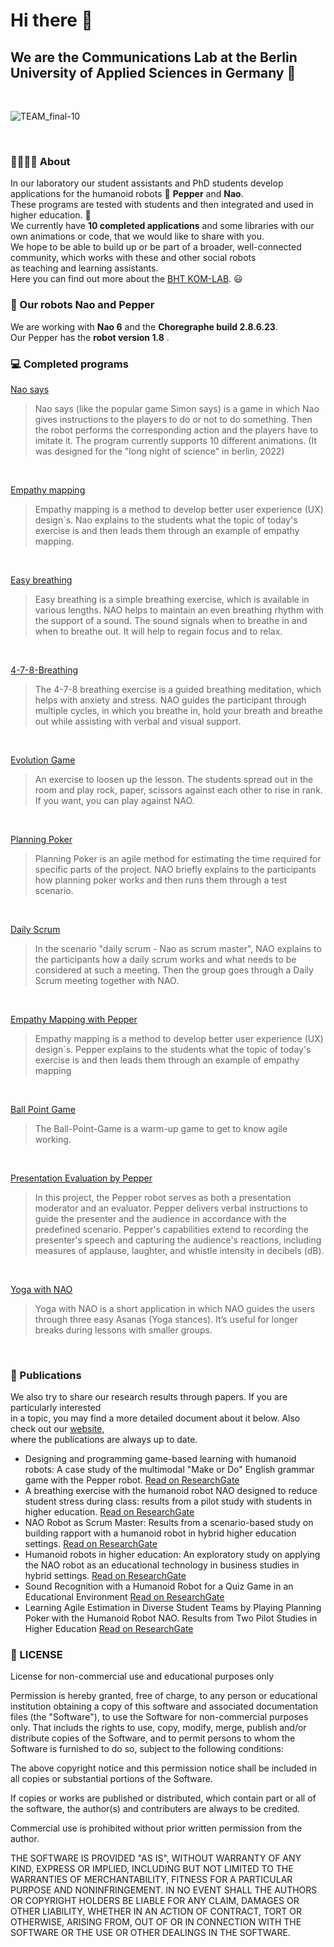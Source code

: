 # Hi there 👋
## We are the Communications Lab at the Berlin University of Applied Sciences in Germany 🤖

<br>

![TEAM_final-10](https://github.com/Humanoid-Robots-as-Edu-Assistants/.github/assets/122447611/9f32916c-1d30-4976-a3e8-2a9bc2704353)

<br>

### :family_man_man_girl_boy: About
In our laboratory our student assistants and PhD students develop applications for the humanoid robots :robot: **Pepper** and **Nao**.<br>
These programs are tested with students and then integrated and used in higher education. :speech_balloon: <br>
We currently have **10 completed applications** and some libraries with our own animations or code, that we would like to share with you.<br> 
We hope to be able to build up or be part of a broader, well-connected community, which works with these and other social robots<br>
as teaching and learning assistants.<br>
Here you can find out more about the [BHT KOM-LAB](https://labor.bht-berlin.de/kom/). :smiley:
<br>

### :robot: Our robots Nao and Pepper

We are working with **Nao 6** and the **Choregraphe build 2.8.6.23**. <br>
Our Pepper has the **robot version 1.8** .<br>

### :computer: Completed programs


[Nao says](https://github.com/Humanoid-Robots-as-Edu-Assistants/Nao_says)
> Nao says (like the popular game Simon says) is a game in which Nao gives instructions to the players to do or not to do something. Then the robot performs the corresponding action and the players have to imitate it. The program currently supports 10 different animations. (It was designed for the "long night of science" in berlin, 2022)
<br>

[Empathy mapping](https://github.com/Humanoid-Robots-as-Edu-Assistants/empathy_mapping)
> Empathy mapping is a method to develop better user experience (UX) design`s. Nao explains to the students what the topic of today's exercise is and then leads them through an example of empathy mapping.
<br>

[Easy breathing](https://github.com/Humanoid-Robots-as-Edu-Assistants/easy_breathing)
> Easy breathing is a simple breathing exercise, which is available in various lengths. NAO helps to maintain an even breathing rhythm with the support of a sound. The sound signals when to breathe in and when to breathe out. It will help to regain focus and to relax.
<br>

[4-7-8-Breathing](https://github.com/Humanoid-Robots-as-Edu-Assistants/4-7-8-Breathing)
> The 4-7-8 breathing exercise is a guided breathing meditation, which helps with anxiety and stress. NAO guides the participant through multiple cycles, in which you breathe in, hold your breath and breathe out while assisting with verbal and visual support. 
<br>

[Evolution Game](https://github.com/Humanoid-Robots-as-Edu-Assistants/evolution_game)
> An exercise to loosen up the lesson. The students spread out in the room and play rock, paper, scissors against each other to rise in rank. If you want, you can play against NAO.
<br>

[Planning Poker](https://github.com/Humanoid-Robots-as-Edu-Assistants/Planning_Poker)
> Planning Poker is an agile method for estimating the time required for specific parts of the project. NAO briefly explains to the participants how planning poker works and then runs them through a test scenario.
<br>

[Daily Scrum](https://github.com/Humanoid-Robots-as-Edu-Assistants/daily_scrum)
> In the scenario "daily scrum - Nao as scrum master", NAO explains to the participants how a daily scrum works and what needs to be considered at such a meeting. Then the group goes through a Daily Scrum meeting together with NAO.
<br>

[Empathy Mapping with Pepper](https://github.com/Humanoid-Robots-as-Edu-Assistants/Emapthy-Mapping-with-Pepper)
> Empathy mapping is a method to develop better user experience (UX) design`s. Pepper explains to the students what the topic of today's exercise is and then leads them through an example of empathy mapping
<br>

[Ball Point Game](https://github.com/Humanoid-Robots-as-Edu-Assistants/Ball-Point-Game)
> The Ball-Point-Game is a warm-up game to get to know agile working.
<br>

[Presentation Evaluation by Pepper](https://github.com/Humanoid-Robots-as-Edu-Assistants/Presentation-Evaluation-by-Pepper)
> In this project, the Pepper robot serves as both a presentation moderator and an evaluator. Pepper delivers verbal instructions to guide the presenter and the audience in accordance with the predefined scenario. Pepper's capabilities extend to recording the presenter's speech and capturing the audience's reactions, including measures of applause, laughter, and whistle intensity in decibels (dB).
<br>

[Yoga with NAO](https://github.com/Humanoid-Robots-as-Edu-Assistants/yoga-with-nao)
> Yoga with NAO is a short application in which NAO guides the users through three easy Asanas (Yoga stances). It’s useful for longer
breaks during lessons with smaller groups.
<br>

### :scroll: Publications
We also try to share our research results through papers. If you are particularly interested<br>
in a topic, you may find a more detailed document about it below. Also check out our [website](https://labor.bht-berlin.de/kom/roboter-nao-und-pepper/publikationen/),<br>
where the publications are always up to date.

- Designing and programming game-based learning with humanoid robots: A case study of the multimodal "Make or Do" English grammar game with the Pepper robot.
[Read on ResearchGate](https://www.researchgate.net/publication/365752486_DESIGNING_AND_PROGRAMMING_GAME-BASED_LEARNING_WITH_HUMANOID_ROBOTS_A_CASE_STUDY_OF_THE_MULTIMODAL_MAKE_OR_DO_ENGLISH_GRAMMAR_GAME_WITH_THE_PEPPER_ROBOT)
- A breathing exercise with the humanoid robot NAO designed to reduce student stress during class: results from a pilot study with students in higher education.
[Read on ResearchGate](https://www.researchgate.net/publication/365754769_A_BREATHING_EXERCISE_WITH_THE_HUMANOID_ROBOT_NAO_DESIGNED_TO_REDUCE_STUDENT_STRESS_DURING_CLASS_RESULTS_FROM_A_PILOT_STUDY_WITH_STUDENTS_IN_HIGHER_EDUCATION)
- NAO Robot as Scrum Master: Results from a scenario-based study on building rapport with a humanoid robot in hybrid higher education settings.
[Read on ResearchGate](https://www.researchgate.net/publication/361249725_NAO_Robot_as_Scrum_Master_Results_from_a_scenario-based_study_on_building_rapport_with_a_humanoid_robot_in_hybrid_higher_education_settings)
- Humanoid robots in higher education: An exploratory study on applying the NAO robot as an educational technology in business studies in hybrid settings.
[Read on ResearchGate](https://www.researchgate.net/publication/359472987_HUMANOID_ROBOTS_IN_HIGHER_EDUCATION_AN_EXPLORATORY_STUDY_ON_APPLYING_THE_NAO_ROBOT_AS_AN_EDUCATIONAL_TECHNOLOGY_IN_BUSINESS_STUDIES_IN_HYBRID_SETTINGS)
- Sound Recognition with a Humanoid Robot for a Quiz Game in an Educational Environment
[Read on ResearchGate](https://www.researchgate.net/publication/370106755_Sound_Recognition_with_a_Humanoid_Robot_for_a_Quiz_Game_in_an_Educational_Environment)
- Learning Agile Estimation in Diverse Student Teams by Playing Planning Poker with the Humanoid Robot NAO. Results from Two Pilot Studies in Higher Education
[Read on ResearchGate](https://www.researchgate.net/publication/372218547_Learning_Agile_Estimation_in_Diverse_Student_Teams_by_Playing_Planning_Poker_with_the_Humanoid_Robot_NAO_Results_from_Two_Pilot_Studies_in_Higher_Education)

### :bookmark_tabs: LICENSE

License for non-commercial use and educational purposes only

Permission is hereby granted, free of charge, to any person or educational institution obtaining a copy of this software and associated documentation files (the "Software"), to use the Software for non-commercial purposes only. That includs the rights to use, copy, modify, merge, publish and/or distribute copies of the Software, and to permit persons to whom the Software is furnished to do so, subject to the following conditions:

The above copyright notice and this permission notice shall be included in all copies or substantial portions of the Software.

If copies or works are published or distributed, which contain part or all of the software, the author(s) and contributers are always to be credited.

Commercial use is prohibited without prior written permission from the author.

THE SOFTWARE IS PROVIDED "AS IS", WITHOUT WARRANTY OF ANY KIND, EXPRESS OR IMPLIED, INCLUDING BUT NOT LIMITED TO THE WARRANTIES OF MERCHANTABILITY, FITNESS FOR A PARTICULAR PURPOSE AND NONINFRINGEMENT. IN NO EVENT SHALL THE AUTHORS OR COPYRIGHT HOLDERS BE LIABLE FOR ANY CLAIM, DAMAGES OR OTHER LIABILITY, WHETHER IN AN ACTION OF CONTRACT, TORT OR OTHERWISE, ARISING FROM, OUT OF OR IN CONNECTION WITH THE SOFTWARE OR THE USE OR OTHER DEALINGS IN THE SOFTWARE.
